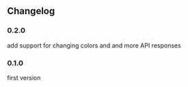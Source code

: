 ## Changelog

### 0.2.0 

add support for changing colors and and more API responses

### 0.1.0 

first version

